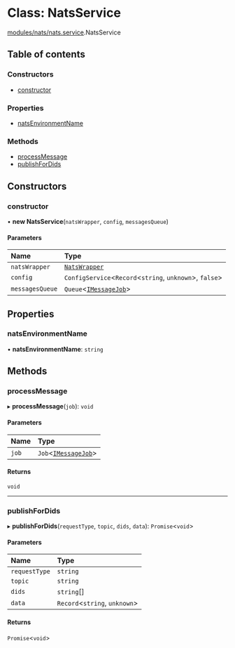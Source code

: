 # Class: NatsService

[modules/nats/nats.service](../modules/modules_nats_nats_service.md).NatsService

## Table of contents

### Constructors

- [constructor](modules_nats_nats_service.NatsService.md#constructor)

### Properties

- [natsEnvironmentName](modules_nats_nats_service.NatsService.md#natsenvironmentname)

### Methods

- [processMessage](modules_nats_nats_service.NatsService.md#processmessage)
- [publishForDids](modules_nats_nats_service.NatsService.md#publishfordids)

## Constructors

### constructor

• **new NatsService**(`natsWrapper`, `config`, `messagesQueue`)

#### Parameters

| Name | Type |
| :------ | :------ |
| `natsWrapper` | [`NatsWrapper`](modules_nats_nats_wrapper.NatsWrapper.md) |
| `config` | `ConfigService`<`Record`<`string`, `unknown`\>, ``false``\> |
| `messagesQueue` | `Queue`<[`IMessageJob`](../modules/modules_nats_nats_service.md#imessagejob)\> |

## Properties

### natsEnvironmentName

• **natsEnvironmentName**: `string`

## Methods

### processMessage

▸ **processMessage**(`job`): `void`

#### Parameters

| Name | Type |
| :------ | :------ |
| `job` | `Job`<[`IMessageJob`](../modules/modules_nats_nats_service.md#imessagejob)\> |

#### Returns

`void`

___

### publishForDids

▸ **publishForDids**(`requestType`, `topic`, `dids`, `data`): `Promise`<`void`\>

#### Parameters

| Name | Type |
| :------ | :------ |
| `requestType` | `string` |
| `topic` | `string` |
| `dids` | `string`[] |
| `data` | `Record`<`string`, `unknown`\> |

#### Returns

`Promise`<`void`\>
